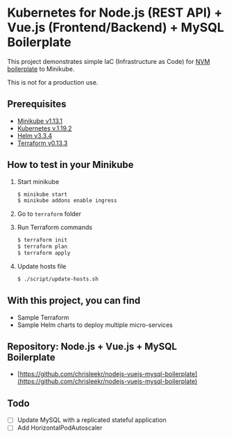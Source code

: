 # Kubernetes for Node.js (REST API) + Vue.js (Frontend/Backend) + MySQL Boilerplate

This project demonstrates simple IaC (Infrastructure as Code) for [NVM boilerplate](https://github.com/chrisleekr/nodejs-vuejs-mysql-boilerplate) to Minikube.

This is not for a production use.

## Prerequisites

- [Minikube v1.13.1](https://kubernetes.io/docs/tasks/tools/install-minikube/)
- [Kubernetes v.1.19.2](https://kubernetes.io/docs/tasks/tools/install-kubectl/)
- [Helm v3.3.4](https://helm.sh/docs/intro/install/)
- [Terraform v0.13.3](https://learn.hashicorp.com/tutorials/terraform/install-cli)

## How to test in your Minikube

1. Start minikube

   ```bash
   $ minikube start
   $ minikube addons enable ingress
   ```

2. Go to `terraform` folder
3. Run Terraform commands

   ```bash
   $ terraform init
   $ terraform plan
   $ terraform apply
   ```

4. Update hosts file

   ```bash
   $ ./script/update-hosts.sh
   ```

## With this project, you can find

- Sample Terraform
- Sample Helm charts to deploy multiple micro-services

## Repository: Node.js + Vue.js + MySQL Boilerplate

- [https://github.com/chrisleekr/nodejs-vuejs-mysql-boilerplate](https://github.com/chrisleekr/nodejs-vuejs-mysql-boilerplate)

## Todo

- [ ] Update MySQL with a replicated stateful application
- [ ] Add HorizontalPodAutoscaler
